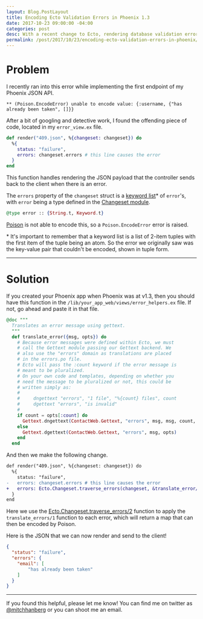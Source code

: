 ```yaml
---
layout: Blog.PostLayout
title: Encoding Ecto Validation Errors in Phoenix 1.3
date: 2017-10-23 09:00:00 -04:00
categories: post
desc: With a recent change to Ecto, rendering database validation errors requires some extra TLC to get the job done.
permalink: /post/2017/10/23/encoding-ecto-validation-errors-in-phoenix/
---
```

# Problem

I recently ran into this error while implementing the first endpoint of my Phoenix JSON API.


```shell
** (Poison.EncodeError) unable to encode value: {:username, {"has already been taken", []}}
```

After a bit of googling and detective work, I found the offending piece of code, located in my `error_view.ex` file.

```elixir
def render("409.json", %{changeset: changeset}) do
  %{
    status: "failure",
    errors: changeset.errors # this line causes the error
  }
end
```
This function handles rendering the JSON payload that the controller sends back to the client when there is an error.

The `errors` property of the `changeset` struct is a [keyword list](https://elixir-lang.org/getting-started/keywords-and-maps.html#keyword-lists)* of `error`'s, with `error` being  a type defined in the [Changeset module](https://github.com/elixir-ecto/ecto/blob/v2.2.6/lib/ecto/changeset.ex#L250).

```elixir
@type error :: {String.t, Keyword.t}
```

[Poison](https://github.com/devinus/poison) is not able to encode this, so a `Poison.EncodeError` error is raised.

\* It's important to remember that a keyword list is a list of 2-item tuples with the first item of the tuple being an atom. So the error we originally saw was the key-value pair that couldn't be encoded, shown in tuple form.

---

# Solution

If you created your Phoenix app when Phoenix was at v1.3, then you should have this function in the `/lib/your_app_web/views/error_helpers.ex` file. If not, go ahead and paste it in that file.

```elixir
@doc """
  Translates an error message using gettext.
  """
  def translate_error({msg, opts}) do
    # Because error messages were defined within Ecto, we must
    # call the Gettext module passing our Gettext backend. We
    # also use the "errors" domain as translations are placed
    # in the errors.po file.
    # Ecto will pass the :count keyword if the error message is
    # meant to be pluralized.
    # On your own code and templates, depending on whether you
    # need the message to be pluralized or not, this could be
    # written simply as:
    #
    #     dngettext "errors", "1 file", "%{count} files", count
    #     dgettext "errors", "is invalid"
    #
    if count = opts[:count] do
      Gettext.dngettext(ContactWeb.Gettext, "errors", msg, msg, count, opts)
    else
      Gettext.dgettext(ContactWeb.Gettext, "errors", msg, opts)
    end
  end
```

And then we make the following change.

```diff
def render("409.json", %{changeset: changeset}) do
  %{
    status: "failure",
-   errors: changeset.errors # this line causes the error
+   errors: Ecto.Changeset.traverse_errors(changeset, &translate_error/1)
  }
end
```

Here we use the [Ecto.Changeset.traverse_errors/2](https://hexdocs.pm/ecto/Ecto.Changeset.html#traverse_errors/2) function to apply the `translate_errors/1` function to each error, which will return a map that can then be encoded by Poison.

Here is the JSON that we can now render and send to the client!

```json
{
  "status": "failure",
  "errors": {
    "email": [
        "has already been taken"
    ]
  }
}
```

---

If you found this helpful, please let me know! You can find me on twitter as [@mitchhanberg](https://twitter.com/mitchhanberg) or you can shoot me an email.
